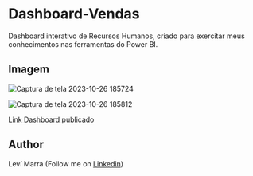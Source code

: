 # Dashboard-Vendas
Dashboard interativo de Recursos Humanos, criado para exercitar meus conhecimentos nas ferramentas do Power BI.

## Imagem
![Captura de tela 2023-10-26 185724](https://github.com/LeviMarra/Dashboard-Vendas/assets/137719953/45c73da5-f827-4af0-826a-99a3bd786297)

![Captura de tela 2023-10-26 185812](https://github.com/LeviMarra/Dashboard-Vendas/assets/137719953/2ddfaf73-fe03-4176-a011-9437ac0fbfbc)

[Link Dashboard publicado](https://app.powerbi.com/view?r=eyJrIjoiYTM5ZmRhOWUtOWU3Zi00ZDNjLWJkODUtNjNhMDE3OTA1OWIzIiwidCI6ImQ2ZTY5NjZiLWY1ZmYtNGJkMy1iNjgyLTRjYjkxYTUxYTU2OSJ9)

## **Author**
Leví Marra (Follow me on [Linkedin](https://www.linkedin.com/in/levimarra/))
